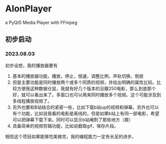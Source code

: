 # AlonPlayer
a PyQt5 Media Player with FFmpeg

## 初步启动

### 2023.08.03 

初步设想，我的播放器要有

1. 基本的播放器功能，播放，停止，倍速，调整比例，声轨切换，倒放
2. 但是主要功能是同时播放两个或多个同质的视频，并给出明确的属性比较。比较方便我这种数据仓鼠，我就有好几个版本的豆瓣250电影，那么到底那个好，就可以看出来了。多窗口也可以用来同时播放多个视频。这个可能涉及到多线程播放视频了。
3. 另外也要和B站结合的紧密一些，比如下载b站up的视频和弹幕。另外也可以有个功能，比如说我看的电影是离线的，但是如果b站上有同一部电影，希望可以把弹幕下载下来。同时可以显示b站阉割了那些地方（屑）
4. 具备简单的视频剪辑功能，比如说截取gif，保存片段。

相信这个项目如果能够完美做完，我的编程能力一定有长足的进步。
